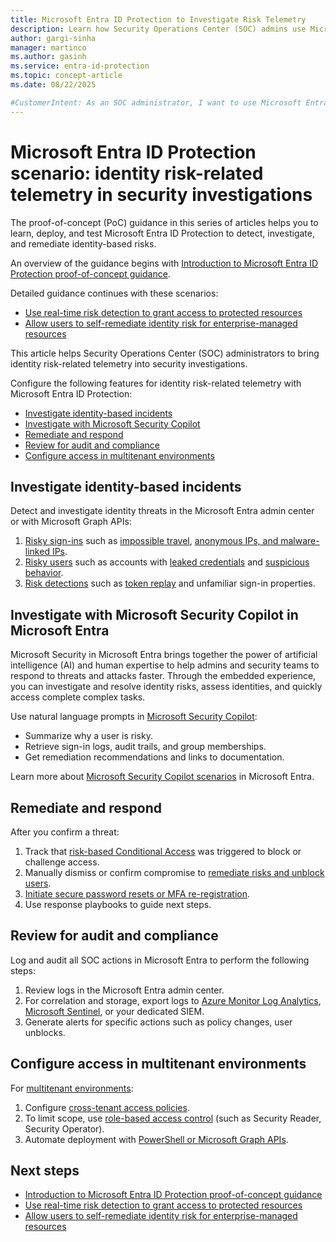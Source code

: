 ```yaml
---
title: Microsoft Entra ID Protection to Investigate Risk Telemetry
description: Learn how Security Operations Center (SOC) admins use Microsoft Entra ID Protection to bring identity risk-related telemetry into security investigations. 
author: gargi-sinha
manager: martinco
ms.author: gasinh
ms.service: entra-id-protection
ms.topic: concept-article
ms.date: 08/22/2025

#CustomerIntent: As an SOC administrator, I want to use Microsoft Entra ID Protection so that I can bring identity risk-related telemetry into security investigations.
---
```

# Microsoft Entra ID Protection scenario: identity risk-related telemetry in security investigations

The proof-of-concept (PoC) guidance in this series of articles helps you to learn, deploy, and test Microsoft Entra ID Protection to detect, investigate, and remediate identity-based risks.

An overview of the guidance begins with [Introduction to Microsoft Entra ID Protection proof-of-concept guidance](id-protection-guide-introduction.md).

Detailed guidance continues with these scenarios:

- [Use real-time risk detection to grant access to protected resources](id-protection-guide-detect.md)
- [Allow users to self-remediate identity risk for enterprise-managed resources](id-protection-guide-remediate.md)

This article helps Security Operations Center (SOC) administrators to bring identity risk-related telemetry into security investigations.

Configure the following features for identity risk-related telemetry with Microsoft Entra ID Protection:

- [Investigate identity-based incidents](#investigate-identity-based-incidents)
- [Investigate with Microsoft Security Copilot](#investigate-with-microsoft-security-copilot-in-microsoft-entra)
- [Remediate and respond](#remediate-and-respond)
- [Review for audit and compliance](#review-for-audit-and-compliance)
- [Configure access in multitenant environments](#configure-access-in-multitenant-environments)

## Investigate identity-based incidents

Detect and investigate identity threats in the Microsoft Entra admin center or with Microsoft Graph APIs:

1. [Risky sign-ins](../id-protection/howto-identity-protection-investigate-risk.md#risky-sign-ins-report) such as [impossible travel](../id-protection/howto-identity-protection-investigate-risk.md#investigating-atypical-travel-detections), [anonymous IPs, and malware-linked IPs](../id-protection/howto-identity-protection-investigate-risk.md#investigating-malicious-ip-address-detections).
1. [Risky users](../id-protection/howto-identity-protection-investigate-risk.md#risky-users-report) such as accounts with [leaked credentials](../id-protection/howto-identity-protection-investigate-risk.md#investigating-leaked-credentials-detections) and [suspicious behavior](../id-protection/howto-identity-protection-investigate-risk.md#investigating-password-spray-detections).
1. [Risk detections](../id-protection/howto-identity-protection-investigate-risk.md#risk-detections-report) such as [token replay](../id-protection/howto-identity-protection-investigate-risk.md#investigating-anomalous-token-and-token-issuer-anomaly-detections) and unfamiliar sign-in properties.

## Investigate with Microsoft Security Copilot in Microsoft Entra

Microsoft Security in Microsoft Entra brings together the power of artificial intelligence (AI) and human expertise to help admins and security teams to respond to threats and attacks faster. Through the embedded experience, you can investigate and resolve identity risks, assess identities, and quickly access complete complex tasks.

Use natural language prompts in [Microsoft Security Copilot](../fundamentals/copilot-security-entra-investigate-incident.md):

- Summarize why a user is risky.
- Retrieve sign-in logs, audit trails, and group memberships.
- Get remediation recommendations and links to documentation.

Learn more about [Microsoft Security Copilot scenarios](../fundamentals/copilot-entra-security-scenarios.md) in Microsoft Entra.

## Remediate and respond

After you confirm a threat:

1. Track that [risk-based Conditional Access](../id-protection/concept-identity-protection-policies.md) was triggered to block or challenge access.
1. Manually dismiss or confirm compromise to [remediate risks and unblock users](../id-protection/howto-identity-protection-remediate-unblock.md#administrator-manual-remediation).
1. [Initiate secure password resets or MFA re-registration](../id-protection/concept-identity-protection-user-experience.md).
1. Use response playbooks to guide next steps.

## Review for audit and compliance

Log and audit all SOC actions in Microsoft Entra to perform the following steps:

1. Review logs in the Microsoft Entra admin center.
1. For correlation and storage, export logs to [Azure Monitor Log Analytics](../identity/monitoring-health/howto-analyze-activity-logs-log-analytics.md), [Microsoft Sentinel](/azure/sentinel/overview?tabs=defender-portal), or your dedicated SIEM.
1. Generate alerts for specific actions such as policy changes, user unblocks.

## Configure access in multitenant environments

For [multitenant environments](../identity/multi-tenant-organizations/defender-xdr-microsoft-entra-mto.md):

1. Configure [cross-tenant access policies](../external-id/cross-tenant-access-overview.md).
1. To limit scope, use [role-based access control](../identity/role-based-access-control/custom-overview.md) (such as Security Reader, Security Operator).
1. Automate deployment with [PowerShell or Microsoft Graph APIs](../id-protection/howto-identity-protection-graph-api.md).

## Next steps

- [Introduction to Microsoft Entra ID Protection proof-of-concept guidance](id-protection-guide-introduction.md)
- [Use real-time risk detection to grant access to protected resources](id-protection-guide-detect.md)
- [Allow users to self-remediate identity risk for enterprise-managed resources](id-protection-guide-remediate.md)
